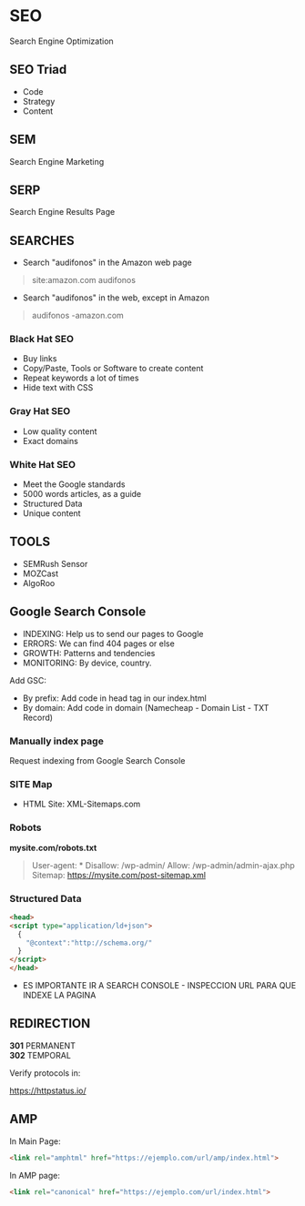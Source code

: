 # SEO

Search Engine Optimization <br/>

## SEO Triad

* Code
* Strategy
* Content

## SEM

Search Engine Marketing <br/>

## SERP

Search Engine Results Page <br/>


## SEARCHES

* Search "audifonos" in the Amazon web page
>site:amazon.com audifonos

* Search "audifonos" in the web, except in Amazon
>audifonos -amazon.com

### Black Hat SEO

* Buy links
* Copy/Paste, Tools or Software to create content
* Repeat keywords a lot of times
* Hide text with CSS

### Gray Hat SEO

* Low quality content
* Exact domains

### White Hat SEO

* Meet the Google standards
* 5000 words articles, as a guide
* Structured Data
* Unique content


## TOOLS

* SEMRush Sensor
* MOZCast
* AlgoRoo

## Google Search Console

* INDEXING: Help us to send our pages to Google
* ERRORS: We can find 404 pages or else
* GROWTH: Patterns and tendencies
* MONITORING: By device, country.

Add GSC:

* By prefix: Add code in head tag in our index.html
* By domain: Add code in domain (Namecheap - Domain List - TXT Record)

### Manually index page

Request indexing from Google Search Console <br/>

### SITE Map

* HTML Site: XML-Sitemaps.com


### Robots

__mysite.com/robots.txt__ <br/>

>User-agent: *
>Disallow: /wp-admin/
>Allow: /wp-admin/admin-ajax.php
>Sitemap: https://mysite.com/post-sitemap.xml

### Structured Data

```html
<head>
<script type="application/ld+json">
  {
    "@context":"http://schema.org/"
  }
</script>
</head>
```

* ES IMPORTANTE IR A SEARCH CONSOLE - INSPECCION URL PARA QUE INDEXE LA PAGINA

## REDIRECTION

__301__ PERMANENT <br/>
__302__ TEMPORAL <br/>

Verify protocols in:

https://httpstatus.io/


## AMP

In Main Page:

```html
<link rel="amphtml" href="https://ejemplo.com/url/amp/index.html">
```

In AMP page: <br/>

```html
<link rel="canonical" href="https://ejemplo.com/url/index.html">
```



